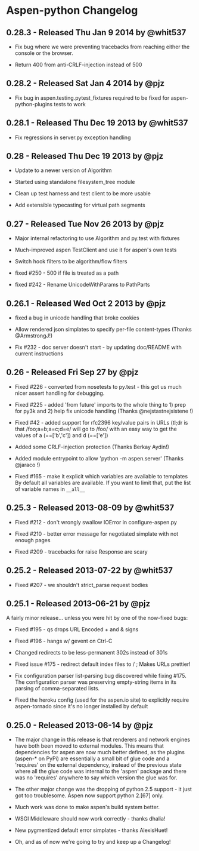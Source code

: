 Aspen-python Changelog
======================

0.28.3 - Released Thu Jan  9 2014 by @whit537
---------------------------------------------

* Fix bug where we were preventing tracebacks from reaching either the console
  or the browser.

* Return 400 from anti-CRLF-injection instead of 500

0.28.2 - Released Sat Jan  4 2014 by @pjz
-----------------------------------------

* Fix bug in aspen.testing.pytest_fixtures required to be fixed for
  aspen-python-plugins tests to work

0.28.1 - Released Thu Dec 19 2013 by @whit537
---------------------------------------------

* Fix regressions in server.py exception handling

0.28 - Released Thu Dec 19 2013 by @pjz
-----------------------------------------

* Update to a newer version of Algorithm

* Started using standalone filesystem_tree module

* Clean up test harness and test client to be more usable

* Add extensible typecasting for virtual path segments

0.27 - Released Tue Nov 26 2013 by @pjz
-----------------------------------------

* Major internal refactoring to use Algorithm and py.test with fixtures

* Much-improved aspen TestClient and use it for aspen's own tests

* Switch hook filters to be algorithm/flow filters

* fixed #250 - 500 if file is treated as a path

* fixed #242 - Rename UnicodeWithParams to PathParts

0.26.1 - Released Wed Oct 2 2013 by @pjz
----------------------------------------

* fixed a bug in unicode handling that broke cookies

* Allow rendered json simplates to specify per-file content-types (Thanks @ArmstrongJ!) 

* Fix #232 - doc server doesn't start - by updating doc/README with current instructions

0.26 - Released Fri Sep 27 by @pjz
----------------------------------

* Fixed #226 - converted from nosetests to py.test - this got us much
  nicer assert handling for debugging.

* Fixed #225 - added 'from future' imports to the whole thing to 1) prep
  for py3k and 2) help fix unicode handling (Thanks @nejstastnejsistene !)

* Fixed #42 - added support for rfc2396 key/value pairs in URLs (tl;dr is
  that /foo;a=b;a=c;d=e/ will go to /foo/ with an easy way to get the values
  of a (==['b','c']) and d (==['e'])

* Added some CRLF-injection protection (Thanks Berkay Aydin!)

* Added module entrypoint to allow 'python -m aspen.server' (Thanks @jaraco !)

* Fixed #165 - make it explicit which variables are available to templates
  By default all variables are available.  If you want to limit that, put
  the list of variable names in `__all__`


0.25.3 - Released 2013-08-09 by @whit537
----------------------------------------

* Fixed #212 - don't wrongly swallow IOError in configure-aspen.py

* Fixed #210 - better error message for negotiated simplate with not enough 
  pages

* Fixed #209 - tracebacks for raise Response are scary


0.25.2 - Released 2013-07-22 by @whit537
----------------------------------------

* Fixed #207 - we shouldn't strict_parse request bodies


0.25.1 - Released 2013-06-21 by @pjz
------------------------------------

A fairly minor release... unless you were hit by one of the now-fixed bugs:

* Fixed #195 - qs drops URL Encoded + and & signs

* Fixed #196 - hangs w/ gevent on Ctrl-C

* Changed redirects to be less-permanent 302s instead of 301s

* Fixed issue #175 - redirect default index files to / ; 
  Makes URLs prettier!

* Fix configuration parser list-parsing bug discovered while fixing #175. 
  The configuration parser was preserving empty-string items in its
  parsing of comma-separated lists.

* Fixed the heroku config (used for the aspen.io site) to explicitly require
  aspen-tornado since it's no longer installed by default


0.25.0 - Released 2013-06-14 by @pjz
------------------------------------

* The major change in this release is that renderers and network engines
  have both been moved to external modules.  This means that dependencies
  for aspen are now much better defined, as the plugins (aspen-* on PyPi)
  are essentially a small bit of glue code and a 'requires' on the external
  dependency, instead of the previous state where all the glue code was
  internal to the 'aspen' package and there was no 'requires' anywhere to
  say which version the glue was for.

* The other major change was the dropping of python 2.5 support - it just
  got too troublesome. Aspen now support python 2.[67] only.

* Much work was done to make aspen's build system better.

* WSGI Middleware should now work correctly - thanks dhalia!

* New pygmentized default error simplates - thanks AlexisHuet!

* Oh, and as of now we're going to try and keep up a Changelog!


